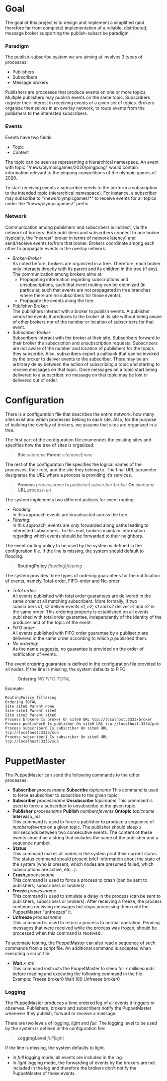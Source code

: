 # Goal
The goal of this project is to design and implement a simplified (and therefore far from complete) implementation of a reliable, distributed, message broker supporting the publish-subscribe paradigm.

### Paradigm
The publish-subscribe system we are aiming at involves 3 types of processes:
* Publishers
* Subscribers
* Message brokers

Publishers are processes that produce events on one or more topics. Multiple publishers may publish events on the same topic.
Subscribers register their interest in receiving events of a given set of topics.
Brokers organize themselves in an overlay network, to route events from the publishers to the interested subscribers.

### Events
Events have two fields:  
* Topic
* Content

The topic can be seen as representing a hierarchical namespace. An event with topic "/news/olympicgames/2020/pingpong" would contain information relevant to the pinpong competitions of the olympic games of 2020.

To start receiving events a subscriber needs to the perform a subscription to the intended topic (hierarchical namespace). For instance, a subscriber may subscribe to "/news/olympicgames/\*" to receive events for all topics under the “/news/olympicgames/” prefix.

### Network
Communication among publishers and subscribers is indirect, via the network of brokers. Both publishers and subscribers connect to one broker (typically, the “nearest” broker in terms of network latency) and send/receive events to/from that broker.  Brokers coordinate among each other to propagate events in the overlay network.

* *Broker-Broker*:</br>
As noted before, brokers are organized in a tree.  Therefore, each broker only interacts directly with its parent and its children in the tree (if any). The communication among brokers aims at:
   * Propagating information regarding subscriptions and unsubscriptions, such that event routing can be optimized (in particular, such that events are not propagated in tree branches where there are no subscribers for those events).
   * Propagate the events along the tree.
* *Publisher-Broker*:</br>
The publishers interact with a broker to publish events. A publisher sends the events it produces to the broker at its site without being aware of other brokers nor of the number or location of subscribers for that event.
* *Subscriber-Broker*:</br>
Subscribers interact with the broker at their site.  Subscribers forward to their broker the subscription and unsubscription requests. Subscribers are not aware of the number and location of publishers  for the topics they subscribe. Also, subscribers export a callback that can be invoked by the broker to deliver events to the subscriber. There may be an arbitrary delay between the action of subscribing a topic and starting to receive messages on that topic. Once messages on a topic start being delivered to a subscriber, no message on that topic may be lost or delivered out of order.


# Configuration
There is a configuration file that describes the entire network: how many sites exist and which processes belong to each site. Also, for the purpose of building the overlay of brokers, we assume that sites are organized in a tree.

The first part of the configuration file enumerates the existing sites and specifies how the tree of sites is organized.</br>
> **Site** *sitename* **Parent** *sitename*|*none*

The rest of the configuration file specifies the logical names of the processes, their role, and the site they belong to. The final URL parameter designates the URL where a process is providing it’s services.</br>
> **Process** *processname* **Is** *publisher*|*subscriber*|*broker* **On** *sitename* **URL** *process-url*

The system implements two different policies for event routing:
* *Flooding*:</br>
In this approach events are broadcasted across the tree.
* *Filtering*:</br>
In this approach, events are only forwarded along paths leading to interested subscribers. To this end, brokers maintain information regarding which events should be forwarded to their neighbors.

The event routing policy to be used by the system is defined in the configuration file. If the line is missing, the system should default to flooding.</br>
> **RoutingPolicy** *flooding*|*filtering*

The system provides three types of ordering guarantees for the notification  of events, namely Total-order, FIFO-order and No-order.
* *Total order*:</br>
All events published with total order guarantees are delivered in the same order at all matching subscribers. More formally, if  two subscribers *s1*, *s2*  deliver events *e1*, *e2*, *s1* and *s2* deliver *e1* and *e2* in the same order. This ordering property is established on all events published with total order guarantee, independently of the identity of the producer and of the topic of the event.
* *FIFO order*:</br>
All events published with FIFO order guarantee by a publiser *p* are delivered in the same order according to which *p* published them.
* *No ordering*:</br>
As the name suggests, no guarantee is provided on the order of notification of events.

The event ordering guarantee is defined in the configuration file provided to all nodes. If the line is missing, the system defaults to FIFO.</br>
> **Ordering** *NO*|*FIFO*|*TOTAL*

Example:
```
RoutingPolicy filtering
Ordering TOTAL
Site site0 Parent none
Site site1 Parent site0
Site site2 Parent site0
Process broker0 Is broker On site0 URL tcp://localhost:3333/broker
Process publisher0 Is publisher On site0 URL tcp://localhost:3334/pub
Process subscriber0 Is subscriber On site0 URL tcp://localhost:3335/sub
Process subscriber1 Is subscriber On site0 URL tcp://localhost:3336/sub
```


# PuppetMaster
The PuppetMaster can send the following commands to the other processes:
* **Subscriber** *processname* **Subscribe** *topicname*
This command is used to force asubscriber to subscribe to the given topic.
* **Subscriber** *processname* **Unsubscribe** *topicname*
This command is used to force a subscriber to unsubscribe to the given topic.
* **Publisher** *processname* **Publish** *numberofevents* **Ontopic** *topicname* **Interval** *x_ms*</br>
This command is used to force a publisher to produce a sequence of *numberofevents* on a given topic. The publisher should sleep *x* milliseconds between two consecutive events. The content of these events should be a string that includes the name of the publisher and a sequence number.
* **Status**</br>
This command makes all nodes in the system print their current status. The status command should present brief information about the state of the system (who is present, which nodes are presumed failed, which subscriptions are active, etc...).
* **Crash** *processname*</br>
This command is used to force a process to crash (can be sent to publishers, subscribers or brokers).
* **Freeze** *processname*</br>
This command is used to simulate a delay in the process (can be sent to publishers, subscribers or brokers). After receiving a freeze, the process continues receiving messages but stops processing them until the PuppetMaster “unfreezes” it.
* **Unfreeze** *processname*</br>
This command is used to return a process to normal operation.  Pending messages that were received while the process was frozen, should be processed when this command is received.

To automate testing, the PuppetMaster can also read a sequence of such commands from a script file. An additional command is accepted when executing a script file:
* **Wait** *x_ms*</br>
This  command  instructs  the  PuppetMaster to sleep  for *x* milliseconds before reading and executing the following command in the file.
Example:
Freeze broker0
Wait 100
Unfreeze broker0

### Logging
The PuppetMaster produces a time ordered log of all events it triggers or observes. Publishers, brokers and subscribers notify the PuppetMaster whenever they publish, forward or receive a message.

There are two levels of logging, *light* and *full*. The  logging  level  to  be used by the system is defined in the configuration file:</br>
> **LoggingLevel** *full*|*light*

If the line is missing, the system defaults to light.
* In *full* logging mode, all events are included in the log.
* In *light* logging mode, the forwarding of events by the brokers are not included in the log and therefore the brokers don't notify the PuppetMaster of those events.

